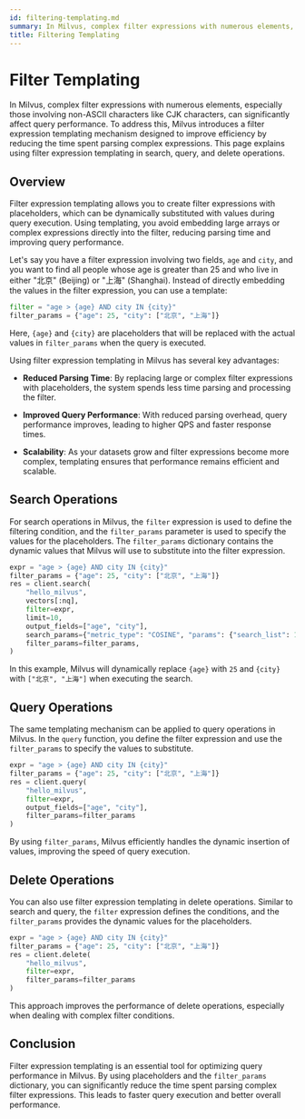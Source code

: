 ```yaml
---
id: filtering-templating.md
summary: In Milvus, complex filter expressions with numerous elements, especially those involving non-ASCII characters like CJK characters, can significantly affect query performance. To address this, Milvus introduces a filter expression templating mechanism designed to improve efficiency by reducing the time spent parsing complex expressions. This page explains using filter expression templating in search, query, and delete operations.
title: Filtering Templating
---
```


# Filter Templating​

In Milvus, complex filter expressions with numerous elements, especially those involving non-ASCII characters like CJK characters, can significantly affect query performance. To address this, Milvus introduces a filter expression templating mechanism designed to improve efficiency by reducing the time spent parsing complex expressions. This page explains using filter expression templating in search, query, and delete operations.​

## Overview​

Filter expression templating allows you to create filter expressions with placeholders, which can be dynamically substituted with values during query execution. Using templating, you avoid embedding large arrays or complex expressions directly into the filter, reducing parsing time and improving query performance.​

Let's say you have a filter expression involving two fields, `age` and `city`, and you want to find all people whose age is greater than 25 and who live in either "北京" (Beijing) or "上海" (Shanghai). Instead of directly embedding the values in the filter expression, you can use a template:​

```python
filter = "age > {age} AND city IN {city}"​
filter_params = {"age": 25, "city": ["北京", "上海"]}​

```

Here, `{age}` and `{city}` are placeholders that will be replaced with the actual values in `filter_params` when the query is executed.​

Using filter expression templating in Milvus has several key advantages:​

- **Reduced Parsing Time**: By replacing large or complex filter expressions with placeholders, the system spends less time parsing and processing the filter.​

- **Improved **Query** Performance**: With reduced parsing overhead, query performance improves, leading to higher QPS and faster response times.​

- **Scalability**: As your datasets grow and filter expressions become more complex, templating ensures that performance remains efficient and scalable.​

## Search Operations​

For search operations in Milvus, the `filter` expression is used to define the filtering condition, and the `filter_params` parameter is used to specify the values for the placeholders. The `filter_params` dictionary contains the dynamic values that Milvus will use to substitute into the filter expression.​

```python
expr = "age > {age} AND city IN {city}"​
filter_params = {"age": 25, "city": ["北京", "上海"]}​
res = client.search(​
    "hello_milvus",​
    vectors[:nq],​
    filter=expr,​
    limit=10,​
    output_fields=["age", "city"],​
    search_params={"metric_type": "COSINE", "params": {"search_list": 100}},​
    filter_params=filter_params,​
)​

```

In this example, Milvus will dynamically replace `{age}` with `25` and `{city}` with `["北京", "上海"]` when executing the search.​

## Query Operations​

The same templating mechanism can be applied to query operations in Milvus. In the `query` function, you define the filter expression and use the `filter_params` to specify the values to substitute.​

```python
expr = "age > {age} AND city IN {city}"​
filter_params = {"age": 25, "city": ["北京", "上海"]}​
res = client.query(​
    "hello_milvus",​
    filter=expr,​
    output_fields=["age", "city"],​
    filter_params=filter_params​
)​

```

By using `filter_params`, Milvus efficiently handles the dynamic insertion of values, improving the speed of query execution.​

## Delete Operations​

You can also use filter expression templating in delete operations. Similar to search and query, the `filter` expression defines the conditions, and the `filter_params` provides the dynamic values for the placeholders.​

```python
expr = "age > {age} AND city IN {city}"​
filter_params = {"age": 25, "city": ["北京", "上海"]}​
res = client.delete(​
    "hello_milvus",​
    filter=expr,​
    filter_params=filter_params​
)​

```

This approach improves the performance of delete operations, especially when dealing with complex filter conditions.​

## Conclusion​

Filter expression templating is an essential tool for optimizing query performance in Milvus. By using placeholders and the `filter_params` dictionary, you can significantly reduce the time spent parsing complex filter expressions. This leads to faster query execution and better overall performance.​
